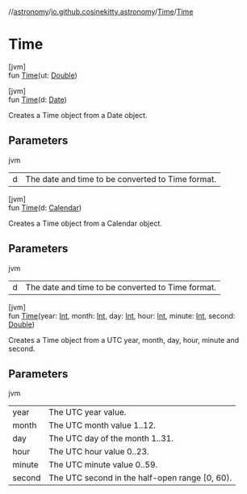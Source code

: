 //[astronomy](../../../index.md)/[io.github.cosinekitty.astronomy](../index.md)/[Time](index.md)/[Time](-time.md)

# Time

[jvm]\
fun [Time](-time.md)(ut: [Double](https://kotlinlang.org/api/latest/jvm/stdlib/kotlin/-double/index.html))

[jvm]\
fun [Time](-time.md)(d: [Date](https://docs.oracle.com/javase/8/docs/api/java/util/Date.html))

Creates a Time object from a Date object.

## Parameters

jvm

| | |
|---|---|
| d | The date and time to be converted to Time format. |

[jvm]\
fun [Time](-time.md)(d: [Calendar](https://docs.oracle.com/javase/8/docs/api/java/util/Calendar.html))

Creates a Time object from a Calendar object.

## Parameters

jvm

| | |
|---|---|
| d | The date and time to be converted to Time format. |

[jvm]\
fun [Time](-time.md)(year: [Int](https://kotlinlang.org/api/latest/jvm/stdlib/kotlin/-int/index.html), month: [Int](https://kotlinlang.org/api/latest/jvm/stdlib/kotlin/-int/index.html), day: [Int](https://kotlinlang.org/api/latest/jvm/stdlib/kotlin/-int/index.html), hour: [Int](https://kotlinlang.org/api/latest/jvm/stdlib/kotlin/-int/index.html), minute: [Int](https://kotlinlang.org/api/latest/jvm/stdlib/kotlin/-int/index.html), second: [Double](https://kotlinlang.org/api/latest/jvm/stdlib/kotlin/-double/index.html))

Creates a Time object from a UTC year, month, day, hour, minute and second.

## Parameters

jvm

| | |
|---|---|
| year | The UTC year value. |
| month | The UTC month value 1..12. |
| day | The UTC day of the month 1..31. |
| hour | The UTC hour value 0..23. |
| minute | The UTC minute value 0..59. |
| second | The UTC second in the half-open range [0, 60). |
